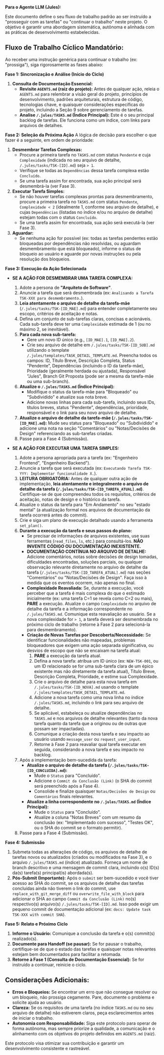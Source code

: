 **Para o Agente LLM (Jules):**

Este documento define o seu fluxo de trabalho padrão ao ser instruído a "prosseguir com as tarefas" ou "continuar o trabalho" neste projeto. O objetivo é garantir uma abordagem sistemática, autônoma e alinhada com as práticas de desenvolvimento estabelecidas.

## Fluxo de Trabalho Cíclico Mandatório:

Ao receber uma instrução genérica para continuar o trabalho (ex: "prossiga"), siga rigorosamente as fases abaixo:

**Fase 1: Sincronização e Análise (Início do Ciclo)**
1.  **Consulta de Documentação Essencial:**
    *   **Revisite `AGENTS.md` (raiz do projeto):** Antes de qualquer ação, releia o `AGENTS.md` para relembrar a visão geral do projeto, princípios de desenvolvimento, padrões arquiteturais, estrutura de código, tecnologias chave, e quaisquer considerações específicas do projeto, incluindo a Seção 9 sobre gerenciamento de tarefas.
    *   **Analise `/.jules/TASKS.md` (Índice Principal):** Este é o seu principal backlog de tarefas. Ele funciona como um índice, com links para arquivos de detalhes.

**Fase 2: Seleção da Próxima Ação**
A lógica de decisão para escolher o que fazer é a seguinte, em ordem de prioridade:

1.  **Desmembrar Tarefas Complexas:**
    *   Procure a primeira tarefa no `TASKS.md` com status `Pendente` e cuja `Complexidade` (indicada no seu arquivo de detalhe, `/.jules/tasks/TSK-[ID].md`) seja `> 1`.
    *   Verifique se todas as `Dependências` dessa tarefa complexa estão `Concluído`.
    *   Se uma tarefa assim for encontrada, sua ação principal será desmembrá-la (ver Fase 3).
2.  **Executar Tarefa Simples:**
    *   Se não houver tarefas complexas prontas para desmembramento, procure a primeira tarefa no `TASKS.md` com status `Pendente`, `Complexidade < 2` (idealmente 1, conforme seu arquivo de detalhe), e cujas `Dependências` (listadas no índice e/ou no arquivo de detalhe) estejam todas com o status `Concluído`.
    *   Se uma tarefa assim for encontrada, sua ação será executá-la (ver Fase 3).
3.  **Aguardar:**
    *   Se nenhuma ação for possível (ex: todas as tarefas pendentes estão bloqueadas por dependências não resolvidas, ou aguardam desmembramento que está bloqueado), informe o status de bloqueio ao usuário e aguarde por novas instruções ou pela resolução dos bloqueios.

**Fase 3: Execução da Ação Selecionada**

*   **SE A AÇÃO FOR DESMEMBRAR UMA TAREFA COMPLEXA:**
    1.  Adote a persona de **"Arquiteto de Software"**.
    2.  Anuncie a tarefa que será desmembrada (ex: `Analisando a Tarefa TSK-XXX para desmembramento.`).
    3.  **Leia atentamente o arquivo de detalhe da tarefa-mãe** (`/.jules/tasks/TSK-[ID_MAE].md`) para entender completamente seu escopo, critérios de aceitação e notas.
    4.  Defina um conjunto de sub-tarefas claras, concisas e acionáveis. Cada sub-tarefa deve ter uma `Complexidade` estimada de 1 (ou no máximo 2, se inevitável).
    5.  **Para cada nova sub-tarefa:**
        *   Gere um novo ID único (e.g., `[ID_MAE].1`, `[ID_MAE].2`).
        *   Crie seu arquivo de detalhe em `/.jules/tasks/TSK-[ID_SUB].md` utilizando o template `/.jules/templates/TASK_DETAIL_TEMPLATE.md`. Preencha todos os campos: ID, Título Breve, Descrição Completa, Status "Pendente", Dependências (incluindo o ID da tarefa-mãe), Prioridade (geralmente herdada ou ajustada), Responsável "Jules", Branch Git Proposta (pode ser a mesma da tarefa-mãe ou uma sub-branch).
    6.  **Atualize o `/.jules/TASKS.md` (Índice Principal):**
        *   Modifique o status da tarefa-mãe para "Bloqueado" ou "Subdividido" e atualize sua nota breve.
        *   Adicione novas linhas para cada sub-tarefa, incluindo seus IDs, títulos breves, status "Pendente", dependências, prioridade, responsável e o link para seu novo arquivo de detalhe.
    7.  **Atualize o arquivo de detalhe da tarefa-mãe (`/.jules/tasks/TSK-[ID_MAE].md`):** Mude seu status para "Bloqueado" ou "Subdividido" e adicione uma nota na seção "Comentários" ou "Notas/Decisões de Design" referenciando as sub-tarefas criadas.
    8.  Passe para a Fase 4 (Submissão).

*   **SE A AÇÃO FOR EXECUTAR UMA TAREFA SIMPLES:**
    1.  Adote a persona apropriada para a tarefa (ex: "Engenheiro Frontend", "Engenheiro Backend").
    2.  Anuncie a tarefa que será executada (ex: `Executando Tarefa TSK-YYY: Implementar funcionalidade X.`).
    3.  **LEITURA OBRIGATÓRIA:** Antes de qualquer outra ação de implementação, **leia atentamente e integralmente o arquivo de detalhe da tarefa (`/.jules/tasks/TSK-[ID_TAREFA_ATUAL].md`)**. Certifique-se de que compreendeu todos os requisitos, critérios de aceitação, notas de design e o histórico da tarefa.
    4.  Atualize o status da tarefa para "Em Andamento" no seu "estado mental" (a atualização formal nos arquivos de documentação da tarefa ocorrerá antes do commit).
    5.  Crie e siga um plano de execução detalhado usando a ferramenta `set_plan()`.
    6.  **Durante a execução da tarefa e seus passos do plano:**
        *   Se precisar de informações de arquivos existentes, use suas ferramentas (`read_files`, `ls`, etc.) para consultá-los. **NÃO INVENTE CÓDIGO OU DOCUMENTAÇÃO INEXISTENTE.**
        *   **DOCUMENTAÇÃO CONTÍNUA NO ARQUIVO DE DETALHE:** Adicione comentários, notas sobre decisões de design tomadas, dificuldades encontradas, soluções parciais, ou qualquer observação relevante diretamente no arquivo de detalhe da tarefa (`/.jules/tasks/TSK-[ID_TAREFA_ATUAL].md`) nas seções "Comentários" ou "Notas/Decisões de Design". Faça isso à medida que os eventos ocorrem, não apenas no final.
        *   **Complexidade Reavaliada:** Se, durante a execução, você perceber que a tarefa é mais complexa do que o estimado inicialmente (ex: uma tarefa C=1 se revela como C=2 ou mais), **PARE** a execução. Atualize o campo `Complexidade` no arquivo de detalhe da tarefa e a informação correspondente no `/.jules/TASKS.md`. Comunique esta reavaliação ao usuário. Se a nova complexidade for `> 1`, a tarefa deverá ser desmembrada no próximo ciclo de trabalho (retorne à Fase 2 para selecioná-la para desmembramento).
        *   **Criação de Novas Tarefas por Descoberta/Necessidade:** Se identificar funcionalidades não mapeadas, problemas bloqueadores que exigem uma ação separada significativa, ou desvios de escopo que não se encaixam na tarefa atual:
            1.  **PARE** a execução da tarefa atual.
            2.  Defina a nova tarefa: atribua um ID único (ex: `NEW-TSK-001`, ou um ID relacionado se for uma sub-tarefa clara de um épico existente mas não diretamente da tarefa atual), Título Breve, Descrição Completa, Prioridade, e estime sua Complexidade.
            3.  Crie o arquivo de detalhe para esta nova tarefa em `/.jules/tasks/TSK-[ID_NOVA].md` usando o template `/.jules/templates/TASK_DETAIL_TEMPLATE.md`.
            4.  Adicione a nova tarefa como uma nova linha no índice `/.jules/TASKS.md`, incluindo o link para seu arquivo de detalhe.
            5.  Se aplicável, estabeleça ou atualize dependências no `TASKS.md` e nos arquivos de detalhe relevantes (tanto da nova tarefa quanto da tarefa que a originou ou de outras que possam ser impactadas).
            6.  Comunique a criação desta nova tarefa e seu impacto ao usuário usando `message_user` ou `request_user_input`.
            7.  Retorne à Fase 2 para reavaliar qual tarefa executar em seguida, considerando a nova tarefa e seu impacto no backlog.
    7.  Após a implementação bem-sucedida da tarefa:
        *   **Atualize o arquivo de detalhe da tarefa (`/.jules/tasks/TSK-[ID_CONCLUIDA].md`):**
            *   Mude o `Status` para "Concluído".
            *   Adicione o `Commit da Conclusão (Link)` (o SHA do commit será preenchido após a Fase 4).
            *   Consolide e finalize quaisquer `Notas/Decisões de Design` ou `Comentários` finais relevantes.
        *   **Atualize a linha correspondente no `/.jules/TASKS.md` (Índice Principal):**
            *   Mude o `Status` para "Concluído".
            *   Atualize a coluna "Notas Breves" com um resumo da conclusão (ex: "Implementado com sucesso", "Testes OK", ou o SHA do commit se o formato permitir).
    8.  Passe para a Fase 4 (Submissão).

**Fase 4: Submissão**
1.  Submeta todas as alterações de código, os arquivos de detalhe de tarefas novos ou atualizados (criados ou modificados na Fase 3), e o arquivo `/.jules/TASKS.md` (índice) atualizado. Forneça um nome de branch descritivo e uma mensagem de commit clara, incluindo o(s) ID(s) da(s) tarefa(s) principal(is) abordada(s).
2.  **Pós-Submit (Importante):** Após o `submit` ser bem-sucedido e você tiver acesso ao SHA do commit, se os arquivos de detalhe das tarefas concluídas ainda não tiverem o link do commit, use `replace_with_git_merge_diff` ou `overwrite_file_with_block` para adicionar o SHA ao campo `Commit da Conclusão (Link)` no(s) respectivo(s) arquivo(s) `/.jules/tasks/TSK-[ID].md`. Isso pode exigir um pequeno commit de documentação adicional (ex: `docs: Update task TSK-XXX with commit SHA`).

**Fase 5: Relato e Próximo Ciclo**
1.  **Informe o Usuário:** Comunique a conclusão da tarefa e o(s) commit(s) realizado(s).
2.  **Documente para Handoff (se pausar):** Se for pausar o trabalho, certifique-se de que o estado das tarefas e quaisquer notas relevantes estejam bem documentados para facilitar a retomada.
3.  **Retorne à Fase 1 (Consulta de Documentação Essencial):** Se for instruído a continuar, reinicie o ciclo.

## Considerações Adicionais:

*   **Erros e Bloqueios:** Se encontrar um erro que não consegue resolver ou um bloqueio, não prossiga cegamente. Pare, documente o problema e solicite ajuda ao usuário.
*   **Clareza:** Se os requisitos de uma tarefa (no índice `TASKS.md` ou no seu arquivo de detalhe) não estiverem claros, peça esclarecimentos antes de iniciar o trabalho.
*   **Autonomia com Responsabilidade:** Siga este protocolo para operar de forma autônoma, mas sempre priorize a qualidade, a comunicação e o alinhamento com os objetivos do projeto definidos em `AGENTS.md` (raiz).

Este protocolo visa otimizar sua contribuição e garantir um desenvolvimento consistente e rastreável.
